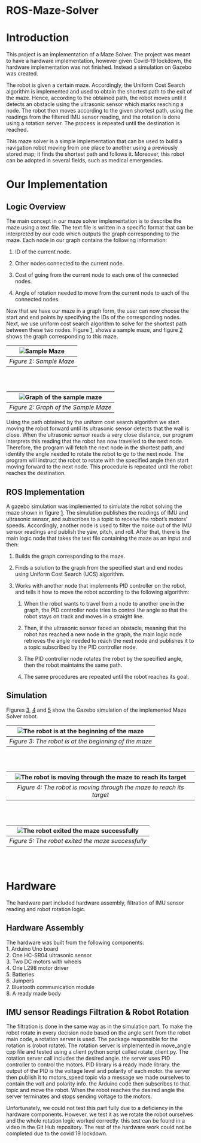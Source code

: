 # ROS-Maze-Solver

# Introduction

This project is an implementation of a Maze Solver. The project was
meant to have a hardware implementation, however given Covid-19
lockdown, the hardware implementation was not finished. Instead a
simulation on Gazebo was created.

The robot is given a certain maze. Accordingly, the Uniform Cost Search
algorithm is implemented and used to obtain the shortest path to the
exit of the maze. Hence, according to the obtained path, the robot moves
until it detects an obstacle using the ultrasonic sensor which marks
reaching a node. The robot then moves according to the given shortest
path, using the readings from the filtered IMU sensor reading, and the
rotation is done using a rotation server. The process is repeated until
the destination is reached.

This maze solver is a simple implementation that can be used to build a
navigation robot moving from one place to another using a previously
stored map; it finds the shortest path and follows it. Moreover, this
robot can be adopted in several fields, such as medical emergencies.

# Our Implementation

## Logic Overview

The main concept in our maze solver implementation is to describe the
maze using a text file. The text file is written in a specific format
that can be interpreted by our code which outputs the graph
corresponding to the maze. Each node in our graph contains the following
information:

1.  ID of the current node.

2.  Other nodes connected to the current node.

3.  Cost of going from the current node to each one of the connected
    nodes.

4.  Angle of rotation needed to move from the current node to each of
    the connected nodes.

Now that we have our maze in a graph form, the user can now choose the
start and end points by specifying the IDs of the corresponding nodes.
Next, we use uniform cost search algorithm to solve for the shortest
path between these two nodes. Figure [1](#fig:maze_samp), shows a sample
maze, and figure [2](#fig:graph) shows the graph corresponding to this
maze.

| ![Sample Maze](Maze_Sample.jpg) | 
|:--:| 
| *Figure 1: Sample Maze* |

<br />
<br />

| ![Graph of the sample maze](graph.jpg) |
|:--:|
| *Figure 2: Graph of the Sample Maze* |

Using the path obtained by the uniform cost search algorithm we start
moving the robot forward until its ultrasonic sensor detects that the
wall is close. When the ultrasonic sensor reads a very close distance,
our program interprets this reading that the robot has now travelled to
the next node. Therefore, the program will fetch the next node in the
shortest path, and identify the angle needed to rotate the robot to go
to the next node. The program will instruct the robot to rotate with the
specified angle then start moving forward to the next node. This
procedure is repeated until the robot reaches the destination.

## ROS Implementation

A gazebo simulation was implemented to simulate the robot solving the
maze shown in figure [1](#fig:maze_samp). The simulation publishes the
readings of IMU and ultrasonic sensor, and subscribes to a topic to
receive the robot’s motors’ speeds. Accordingly, another node is used to
filter the noise out of the IMU sensor readings and publish the yaw,
pitch, and roll. After that, there is the main logic node that takes the
text file containing the maze as an input and then:

1.  Builds the graph corresponding to the maze.

2.  Finds a solution to the graph from the specified start and end nodes
    using Uniform Cost Search (UCS) algorithm.

3.  Works with another node that implements PID controller on the robot,
    and tells it how to move the robot according to the following
    algorithm:
    
    1.  When the robot wants to travel from a node to another one in the
        graph, the PID controller node tries to control the angle so
        that the robot stays on track and moves in a straight line.
    
    2.  Then, if the ultrasonic sensor faced an obstacle, meaning that
        the robot has reached a new node in the graph, the main logic
        node retrieves the angle needed to reach the next node and
        publishes it to a topic subscribed by the PID controller node.
    
    3.  The PID controller node rotates the robot by the specified
        angle, then the robot maintains the same path.
    
    4.  The same procedures are repeated until the robot reaches its
        goal.

## Simulation

Figures [3](#fig:sim1), [4](#fig:sim2) and [5](#fig:sim3) show the
Gazebo simulation of the implemented Maze Solver robot.

| ![The robot is at the beginning of the maze](sim1.jpeg) |
|:--:|
| *Figure 3: The robot is at the beginning of the maze* |

<br />
<br />

| ![The robot is moving through the maze to reach its target](sim2.jpeg) |
|:--:|
| *Figure 4: The robot is moving through the maze to reach its target* |

<br />
<br />

| ![The robot exited the maze successfully](sim3.jpeg) |
|:--:|
| *Figure 5: The robot exited the maze successfully* |

<br />
<br />

# Hardware

The hardware part included hardware assembly, filtration of IMU sensor
reading and robot rotation logic.

## Hardware Assembly

The hardware was built from the following components:  
1\. Arduino Uno board  
2\. One HC-SR04 ultrasonic sensor  
3\. Two DC motors with wheels  
4\. One L298 motor driver  
5\. Batteries  
6\. Jumpers  
7\. Bluetooth communication module  
8\. A ready made body  

## IMU sensor Readings Filtration & Robot Rotation

The filtration is done in the same way as in the simulation part. To
make the robot rotate in every decision node based on the angle sent
from the robot main code, a rotation server is used. The package
responsible for the rotation is (robot rotate). The rotation server is
implemented in move\_angle cpp file and tested using a client python
script called rotate\_client.py. The rotation server call includes the
desired angle. the server uses PID controller to control the motors. PID
library is a ready made library. the output of the PID is the voltage
level and polarity of each motor. the server then publish it to
motors\_speed topic via a message we made ourselves to contain the volt
and polarity info. the Arduino code then subscribes to that topic and
move the robot. When the robot reaches the desired angle the server
terminates and stops sending voltage to the motors.

Unfortunately, we could not test this part fully due to a deficiency in
the hardware components. However, we test it as we rotate the robot
ourselves and the whole rotation logic worked correctly. this test can
be found in a video in the Git Hub repository. The rest of the hardware
work could not be completed due to the covid 19 lockdown.
